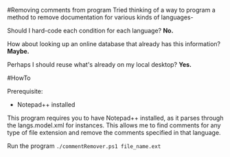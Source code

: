 #Removing comments from program
Tried thinking of a way to program a method to remove documentation for various kinds of languages-

Should I hard-code each condition for each language? **No.**

How about looking up an online database that already has this information? **Maybe.**

Perhaps I should reuse what's already on my local desktop? **Yes.**

#HowTo

Prerequisite:
* Notepad++ installed

This program requires you to have Notepad++ installed, as it parses through the langs.model.xml for instances. This allows me to find comments for any type of file extension and remove the comments specified in that language.

Run the program
`./commentRemover.ps1 file_name.ext`
